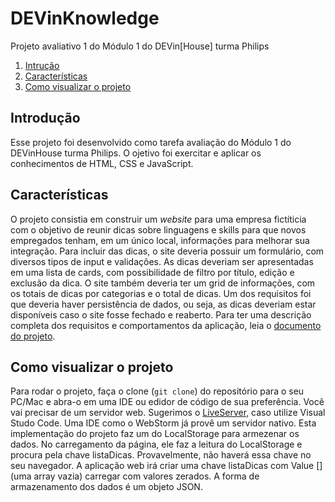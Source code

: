 
# DEVinKnowledge
Projeto avaliativo 1 do Módulo 1 do DEVin[House] turma Philips

 1. [Intrução](here)
 2. [Características](here)
 3. [Como visualizar o projeto](here)

## Introdução
Esse projeto foi desenvolvido como tarefa avaliação do Módulo 1 do DEVinHouse turma Philips. O ojetivo foi exercitar e aplicar os conhecimentos de HTML, CSS e JavaScript.

## Características
O projeto consistia em construir um *website* para uma empresa fictíticia com o objetivo de reunir dicas sobre linguagens e skills para que novos empregados tenham, em um único local, informações para melhorar sua integração.
Para incluir das dicas, o site deveria possuir um formulário, com diversos tipos de input e validações. As dicas deveriam ser apresentadas em uma lista de cards, com possibilidade de filtro por título, edição e exclusão da dica.
O site também deveria ter um grid de informações, com os totais de dicas por categorias e o total de dicas.
Um dos requisitos foi que deveria haver persistência de dados, ou seja, as dicas deveriam estar disponíveis caso o site fosse fechado e reaberto.
Para ter uma descrição completa dos requisitos e comportamentos da aplicação, leia o [documento do projeto](https://docs.google.com/document/d/1yJ8oHg1D5aGI8BOc3kRzrJcQBtMOTImaFSyMYkVxm1I/).

## Como visualizar o projeto
Para rodar o projeto, faça o clone (`git clone`) do repositório para o seu PC/Mac e abra-o em uma IDE ou edidor de código de sua preferência. Você vai precisar de um servidor web. Sugerimos o [LiveServer,](https://marketplace.visualstudio.com/items?itemName=ritwickdey.LiveServer) caso utilize Visual Studo Code. Uma IDE como o WebStorm já provê um servidor nativo.
Esta implementação do projeto faz um do LocalStorage para armezenar os dados. No carregamento da página, ele faz a leitura do LocalStorage e procura pela chave listaDicas. Provavelmente, não haverá essa chave no seu navegador. A aplicação web irá criar uma chave listaDicas com Value [] (uma array vazia) carregar com valores zerados. A forma de armazenamento dos dados é um objeto JSON.
